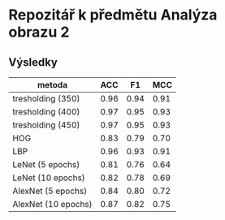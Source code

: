 # Repozitář k předmětu Analýza obrazu 2
## Výsledky

|metoda|ACC|F1|MCC|
|---|---|---|---|
|tresholding (350)|0.96|0.94|0.91|
|tresholding (400)|0.97|0.95|0.93|
|tresholding (450)|0.97|0.95|0.93|
|HOG|0.83|0.79|0.70|
|LBP|0.96|0.93|0.91|
|LeNet (5 epochs)|0.81|0.76|0.64|
|LeNet (10 epochs)|0.82|0.78|0.69|
|AlexNet (5 epochs)|0.84|0.80|0.72|
|AlexNet (10 epochs)|0.87|0.82|0.75|
